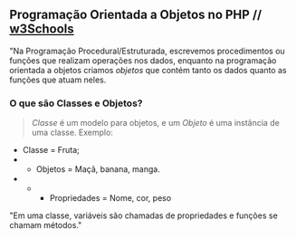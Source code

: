 ## Programação Orientada a Objetos no PHP // [w3Schools](https://www.w3schools.com/php/php_oop_what_is.asp)
"Na Programação Procedural/Estruturada, escrevemos procedimentos ou funções que realizam operações nos dados, enquanto na programação orientada a objetos criamos *objetos* que contém tanto os dados quanto as funções que atuam neles.

### O que são Classes e Objetos?
> *Classe* é um modelo para objetos, e um *Objeto* é uma instância de uma classe.
Exemplo: 
 - Classe = Fruta; 
 - - Objetos = Maçã, banana, manga.
 - - - Propriedades = Nome, cor, peso

"Em uma classe, variáveis são chamadas de propriedades e funções se chamam métodos."

